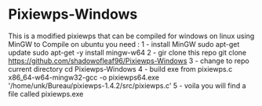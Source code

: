 # Pixiewps-Windows
This is a modified pixiewps that can be compiled for windows on linux using MinGW
to Compile on ubuntu
you need :
1 - install MinGW 
sudo apt-get update
sudo apt-get -y install mingw-w64
2 - gir clone this repo
git clone https://github.com/shadowofleaf96/Pixiewps-Windows
3 - change to repo current directory
cd Pixiewps-Windows
4 - build exe from pixiewps.c
x86_64-w64-mingw32-gcc -o pixiewps64.exe '/home/unk/Bureau/pixiewps-1.4.2/src/pixiewps.c'
5 - voila you will find a file called pixiewps.exe
